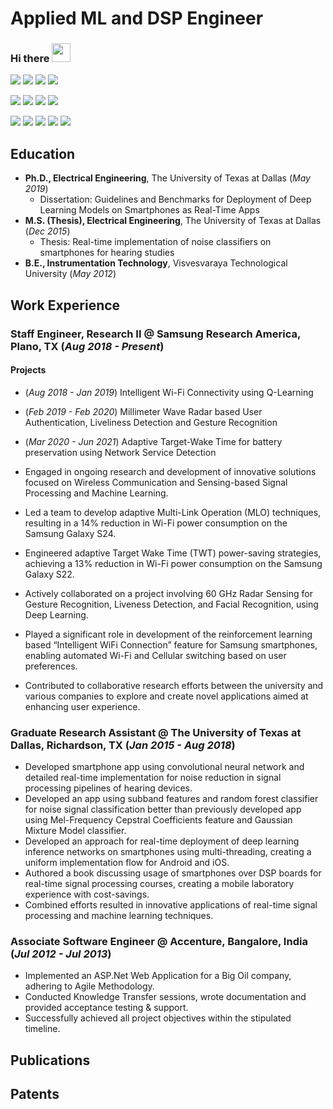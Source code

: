 # Applied ML and DSP Engineer

### Hi there <img src="https://raw.githubusercontent.com/MartinHeinz/MartinHeinz/master/wave.gif" width="30px">

![](https://img.shields.io/badge/Code-Python-informational?style=flat&logo=Python&color=2bbc8a)
![](https://img.shields.io/badge/Code-C++-informational?style=flat&logo=c%2B%2B&color=2bbc8a)
![](https://img.shields.io/badge/Code-C-informational?style=flat&logo=C&color=2bbc8a)
![](https://img.shields.io/badge/Code-Java-informational?style=flat&logo=openjdk&color=2bbc8a)

![](https://img.shields.io/badge/MLModule-TensorFlow-informational?style=flat&logo=TensorFlow&color=2bbc8a)
![](https://img.shields.io/badge/MLModule-PyTorch-informational?style=flat&logo=PyTorch&logoColor=red&color=2bbc8a)
![](https://img.shields.io/badge/MLModule-Keras-informational?style=flat&logo=Keras&color=2bbc8a)
![](https://img.shields.io/badge/MLModule-SKLearn-informational?style=flat&logo=SciKit-Learn&color=2bbc8a)

![](https://img.shields.io/badge/Tools-Ollama-informational?style=flat&logo=Ollama&color=2bbc8a)
![](https://img.shields.io/badge/Tools-LangChain-informational?style=flat&logo=LangChain&color=2bbc8a)
![](https://img.shields.io/badge/Tools-Jupyter-informational?style=flat&logo=Jupyter&color=2bbc8a)
![](https://img.shields.io/badge/Tools-AndroidStudio-informational?style=flat&logo=androidstudio&color=2bbc8a)
![](https://img.shields.io/badge/Tools-XCode-informational?style=flat&logo=xcode&color=2bbc8a)

## Education

- **Ph.D., Electrical Engineering**, The University of Texas at Dallas (_May 2019_)
  - Dissertation: Guidelines and Benchmarks for Deployment of Deep Learning Models on Smartphones as Real-Time Apps
- **M.S. (Thesis), Electrical Engineering**, The University of Texas at Dallas (_Dec 2015_)
  - Thesis: Real-time implementation of noise classifiers on smartphones for hearing studies
- **B.E., Instrumentation Technology**, Visvesvaraya Technological University (_May 2012_)  

## Work Experience

### Staff Engineer, Research II @ Samsung Research America, Plano, TX (_Aug 2018 - Present_)

#### Projects

- (_Aug 2018 - Jan 2019_) Intelligent Wi-Fi Connectivity using Q-Learning
- (_Feb 2019 - Feb 2020_) Millimeter Wave Radar based User Authentication, Liveliness Detection and Gesture Recognition
- (_Mar 2020 - Jun 2021_) Adaptive Target-Wake Time for battery preservation using Network Service Detection

- Engaged in ongoing research and development of innovative solutions focused on Wireless Communication and Sensing-based Signal Processing and Machine Learning.
- Led a team to develop adaptive Multi-Link Operation (MLO) techniques, resulting in a 14% reduction in Wi-Fi power consumption on the Samsung Galaxy S24.
- Engineered adaptive Target Wake Time (TWT) power-saving strategies, achieving a 13% reduction in Wi-Fi power consumption on the Samsung Galaxy S22.
- Actively collaborated on a project involving 60 GHz Radar Sensing for Gesture Recognition, Liveness Detection, and Facial Recognition, using Deep Learning.
- Played a significant role in development of the reinforcement learning based “Intelligent WiFi Connection” feature for Samsung smartphones, enabling automated Wi-Fi and Cellular switching based on user preferences.
- Contributed to collaborative research efforts between the university and various companies to explore and create novel applications aimed at enhancing user experience.

### Graduate Research Assistant @ The University of Texas at Dallas, Richardson, TX (_Jan 2015 - Aug 2018_)

- Developed smartphone app using convolutional neural network and detailed real-time implementation for noise reduction in signal processing pipelines of hearing devices.
- Developed an app using subband features and random forest classifier for noise signal classification better than previously developed app using Mel-Frequency Cepstral Coefficients feature and Gaussian Mixture Model classifier.
- Developed an approach for real-time deployment of deep learning inference networks on smartphones using multi-threading, creating a uniform implementation flow for Android and iOS.
- Authored a book discussing usage of smartphones over DSP boards for real-time signal processing courses, creating a mobile laboratory experience with cost-savings.
- Combined efforts resulted in innovative applications of real-time signal processing and machine learning techniques.

### Associate Software Engineer @ Accenture, Bangalore, India (_Jul 2012 - Jul 2013_)

- Implemented an ASP.Net Web Application for a Big Oil company, adhering to Agile Methodology.
- Conducted Knowledge Transfer sessions, wrote documentation and provided acceptance testing & support.
- Successfully achieved all project objectives within the stipulated timeline.

## Publications

## Patents
